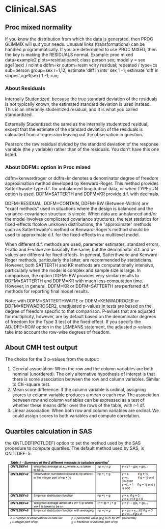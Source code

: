 # Clinical.SAS

## Proc mixed normality
If you know the distribution from which the data is generated, then PROC GLIMMIX will suit your needs.  Unusual links (transformations) can be handled programmatically.
If you are determined to use PROC MIXED, then the key is making the RESIDUALS normal. 
Example:
proc mixed data=example2 plots=residualpanel;
class person sex;
model y = sex age1(sex) / noint s ddfm=kr
outpm=resm vciry residual;
repeated / type=cs sub=person group=sex r=1,12;
estimate 'diff in ints' sex 1 -1;
estimate 'diff in slopes' age1(sex) 1 -1;
run;

### About Residuals
Internally Studentized: because the true standard deviation of the residuals is not typically known, the estimated standard deviation is used instead. This is an interanlly studentized residual, and it is what you called standardized.

Externally Studentized: the same as the internally studentized residual, except that the estimate of the standard deviation of the residuals is calcuated from a regression leaving out the observation in question.

Pearson: the raw residual divided by the standard deviation of the response variable (the y variable) rather than of the residuals. You don't have this one listed.

### About DDFM= option in Proc mixed

ddfm=kenwardroger or ddfm=kr denotes a denominator degree of freedom approximation method developed by Kenward-Roger.
This method provides Satterthwaite-type d.f. for unbalanced longitudinal data, or when TYPE=UN option is used.
DDFM=SATTERTH and DDFM=KR provide d.f. with decimals.

DDFM=RESIDUAL, DDFM=CONTAIN, DDFM=BW (Between-Within) are "exact methods" used in situations where the design is balanced and the variance-covariance structure is simple. 
When data are unbalanced and/or the model involves complicated covariance structures, the test statistics for fixed-effects floolow unknown distributions, the "approximate" methods such as Satterthwaite's method or Kenward-Roger's method should be used to approximate d.f. for the fixed-effects in a multilevel model.

When different d.f. methods are used, parameter estimates, standard errors, t-ratio and F-value are basically the same, but the denominator d.f. and p-values are different for fixed effects.
In general, Satterthwaite and Kenward-Roger methods, particularly the latter, are recommended by statisticians. However, both SATTERTH and KR methods are computationally intensive, particularly when the model is complex and sample size is large. In comparison, the option DDFM=BW provides very similar results to DDFM=SATTERTH and DDFM=KR with much less computation time. However, in general, DDFM=KR or DDFM=SATTERTH are perferred d.f. methods for reporting final model results.

Note: with DDFM=SATTERTHWAITE or DDFM=KENWADROGER or DDFM=KENWADROGER2, unadjusted p-values in tests are based on the degree of freedom specific to that comparison. P-avlues that are adjusted for multiplicity, however, are by default based on the denominator degrees of freedom for the Type 3 test of the fixed effect. If you specify the ADJDFE=ROW option in the LSMEANS statement, the adjusted p-values take into account the row-wise degrees of freedom.

## About CMH test output
The choice for the 3 p-values from the output:
1. General association: When the row and the column variables are both nominal (unordered). The only alternative hypothesis of interest is that there is some association between the row and column variables. Similar to Chi-square test.
2. Mean score difference: If the column variable is ordinal, assigning scores to column variable produces a mean o each row. The association between row and column variables can be expressed as a test of whether these means differ over the rows of the table, with r-1 df.
3. Linear association: When both row and column variables are ordinal. We could assign scores to both variables and compute correlation.


## Quartiles calculation in SAS
the QNTLDEF(PCTLDEF) option to set the method used by the SAS procedure to compute quartiles.
The default method used by SAS, is QNTLDEF=5.

 <img src="Capture.PNG" width="600" /> 
